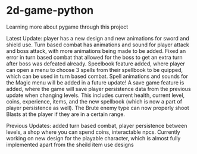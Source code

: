 # 2d-game-python
Learning more about pygame through this project

Latest Update: player has a new design and new animations for sword and shield use. Turn based combat has animations and sound for player attack and boss attack, with more animations being made to be added. Fixed an error in turn based combat that allowed for the boss to get an extra turn after boss was defeated already. Speelbook feature added, where player can open a menu to choose 3 spells from their spellbook to be quipped, which can be used in turn based combat. Spell animations and sounds for the Magic menu will be added in a future update! A save game feature is added, where the game will save player persistence data from the previous update when changing levels. This includes current health, current level, coins, experience, items, and the new spellbook (which is now a part of player persistence as well). The Brute enemy type can now properly shoot Blasts at the player if they are in a certain range.

Previous Updates: added turn based combat, player persistence between levels, a shop where you can spend coins, interactable npcs. Currently working on new design for the playable character, which is almost fully implemented apart from the sheild item use designs
